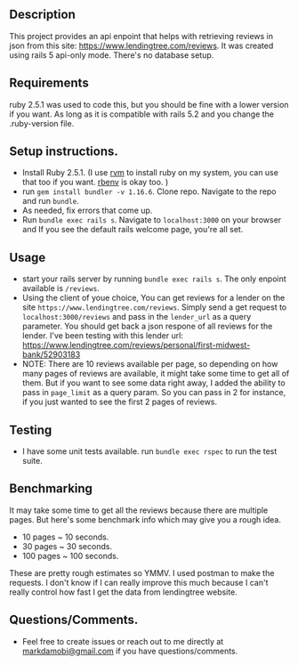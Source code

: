 ## Description
This project provides an api enpoint that helps with retrieving reviews in json from this site: https://www.lendingtree.com/reviews.
It was created using rails 5 api-only mode. There's no database setup. 

## Requirements 
ruby 2.5.1 was used to code this, but you should be fine with a lower version if you want. As long as it is compatible with rails 5.2 and you change the .ruby-version file. 
## Setup instructions. 
- Install Ruby 2.5.1. (I use [rvm](https://rvm.io/) to install ruby on my system, you can use that too if you want. [rbenv](https://github.com/rbenv/rbenv) is okay too. )
- run `gem install bundler -v 1.16.6`. Clone repo. Navigate to the repo and run `bundle`. 
- As needed, fix errors that come up. 
- Run `bundle exec rails s`. Navigate to `localhost:3000` on your browser and If you see the default rails welcome page, you're all set. 

## Usage
- start your rails server by running `bundle exec rails s`. The only enpoint available is `/reviews`. 
- Using the client of youe choice, You can get reviews for a lender on the site `https://www.lendingtree.com/reviews`. Simply send a get request to `localhost:3000/reviews` and pass in the `lender_url` as a query parameter. You should get back a json respone of all reviews for the lender. I've been testing with this lender url: https://www.lendingtree.com/reviews/personal/first-midwest-bank/52903183
- NOTE: There are 10 reviews available per page, so depending on how many pages of reviews are available, it might take some time to get all of them. But if you want to see some data right away, I added the ability to pass in `page_limit` as a query param. So you can pass in 2 for instance, if you just wanted to see the first 2 pages of reviews. 

## Testing
- I have some unit tests available. run `bundle exec rspec` to run the test suite. 

## Benchmarking
It may take some time to get all the reviews because there are multiple pages. But here's some benchmark info which may give you a rough idea. 
- 10 pages ~ 10 seconds. 
- 30 pages ~ 30 seconds. 
- 100 pages ~ 100 seconds. 

These are pretty rough estimates so YMMV. I used postman to make the requests. I don't know if I can really improve this much because I can't really control how fast I get the data from lendingtree website. 

## Questions/Comments.
- Feel free to create issues or reach out to me directly at markdamobi@gmail.com if you have questions/comments. 